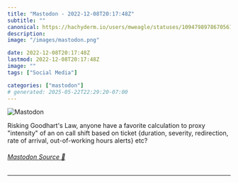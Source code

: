 ```yaml
---
title: "Mastodon - 2022-12-08T20:17:48Z"
subtitle: ""
canonical: https://hachyderm.io/users/mweagle/statuses/109479897867056137
description:
image: "/images/mastodon.png"

date: 2022-12-08T20:17:48Z
lastmod: 2022-12-08T20:17:48Z
image: ""
tags: ["Social Media"]

categories: ["mastodon"]
# generated: 2025-05-22T22:29:20-07:00
---
```

![Mastodon](/images/mastodon.png)

<p>Risking Goodhart&#39;s Law, anyone have a favorite calculation to proxy &quot;intensity&quot; of an on call shift based on ticket {duration, severity, redirection, rate of arrival, out-of-working hours alerts} etc?</p>


###### [Mastodon Source 🐘](https://hachyderm.io/@mweagle/109479897867056137)

___
